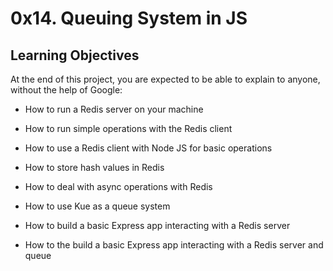 # 0x14. Queuing System in JS

## Learning Objectives

At the end of this project, you are expected to be able to explain to anyone, without the help of Google:


* How to run a Redis server on your machine

* How to run simple operations with the Redis client

* How to use a Redis client with Node JS for basic operations

* How to store hash values in Redis

* How to deal with async operations with Redis

* How to use Kue as a queue system

* How to build a basic Express app interacting with a Redis server

* How to the build a basic Express app interacting with a Redis server and queue
